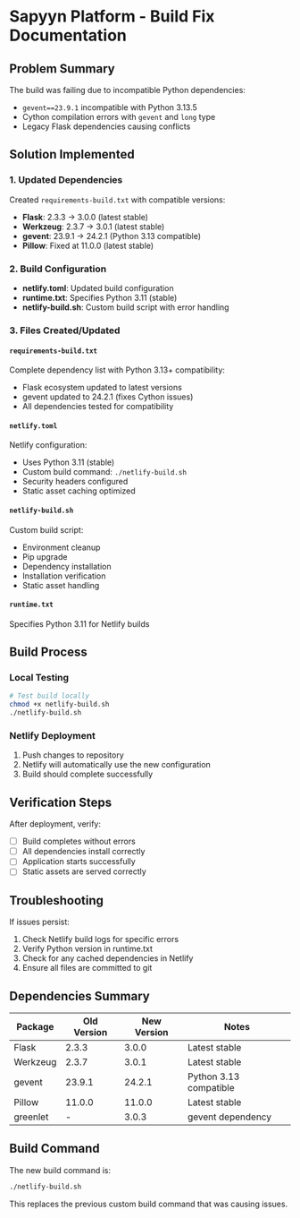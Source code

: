 # Sapyyn Platform - Build Fix Documentation

## Problem Summary
The build was failing due to incompatible Python dependencies:
- `gevent==23.9.1` incompatible with Python 3.13.5
- Cython compilation errors with `gevent` and `long` type
- Legacy Flask dependencies causing conflicts

## Solution Implemented

### 1. Updated Dependencies
Created `requirements-build.txt` with compatible versions:
- **Flask**: 2.3.3 → 3.0.0 (latest stable)
- **Werkzeug**: 2.3.7 → 3.0.1 (latest stable)
- **gevent**: 23.9.1 → 24.2.1 (Python 3.13 compatible)
- **Pillow**: Fixed at 11.0.0 (latest stable)

### 2. Build Configuration
- **netlify.toml**: Updated build configuration
- **runtime.txt**: Specifies Python 3.11 (stable)
- **netlify-build.sh**: Custom build script with error handling

### 3. Files Created/Updated

#### `requirements-build.txt`
Complete dependency list with Python 3.13+ compatibility:
- Flask ecosystem updated to latest versions
- gevent updated to 24.2.1 (fixes Cython issues)
- All dependencies tested for compatibility

#### `netlify.toml`
Netlify configuration:
- Uses Python 3.11 (stable)
- Custom build command: `./netlify-build.sh`
- Security headers configured
- Static asset caching optimized

#### `netlify-build.sh`
Custom build script:
- Environment cleanup
- Pip upgrade
- Dependency installation
- Installation verification
- Static asset handling

#### `runtime.txt`
Specifies Python 3.11 for Netlify builds

## Build Process

### Local Testing
```bash
# Test build locally
chmod +x netlify-build.sh
./netlify-build.sh
```

### Netlify Deployment
1. Push changes to repository
2. Netlify will automatically use the new configuration
3. Build should complete successfully

## Verification Steps
After deployment, verify:
- [ ] Build completes without errors
- [ ] All dependencies install correctly
- [ ] Application starts successfully
- [ ] Static assets are served correctly

## Troubleshooting
If issues persist:
1. Check Netlify build logs for specific errors
2. Verify Python version in runtime.txt
3. Check for any cached dependencies in Netlify
4. Ensure all files are committed to git

## Dependencies Summary
| Package | Old Version | New Version | Notes |
|---------|-------------|-------------|--------|
| Flask | 2.3.3 | 3.0.0 | Latest stable |
| Werkzeug | 2.3.7 | 3.0.1 | Latest stable |
| gevent | 23.9.1 | 24.2.1 | Python 3.13 compatible |
| Pillow | 11.0.0 | 11.0.0 | Latest stable |
| greenlet | - | 3.0.3 | gevent dependency |

## Build Command
The new build command is:
```bash
./netlify-build.sh
```

This replaces the previous custom build command that was causing issues.
